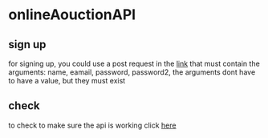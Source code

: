 # onlineAouctionAPI
## sign up
for signing up, you could use a post request in the [link](https://yakovbader.pythonanywhere.com/signup) that must contain the arguments: name, eamail, password, password2, the arguments dont have to have a value, but they must exist
## check
to check to make sure the api is working click [here](https://yakovbader.pythonanywhere.com/)
